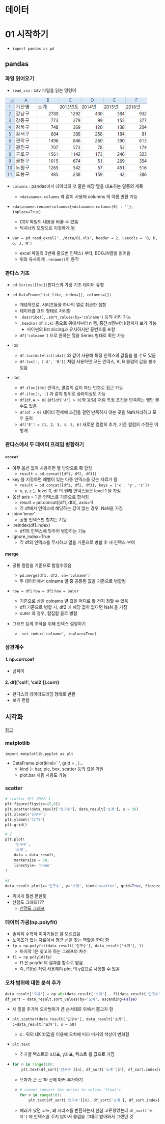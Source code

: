 # 데이터

# 01 시작하기

* `import pandas as pd`

## pandas

### 파일 읽어오기

* `read_csv` : csv 파일을 읽는 명령어

![image-20220302223922941](README.assets/image-20220302223922941.png)

* `columns` : pandas에서 데이터의 첫 줄은 해당 열을 대표하는 일종의 제목
  * `<dataname>.columns` 와 같이 사용해 columns 의 이름 반환 가능

* `<dataname>.rename(columns={<dataname>.columns[0] : ''}, inplace=True)`
  * CSV 파일의 내용을 바꿀 수 있음
  * 딕셔너리 모양으로 지정하게 됨
* `var = pd.read_excel('../data/01.xls', header = 2, usecols = 'B, D, G, J, N')`
  * excel 파일의 3번째 줄(2번 인덱스) 부터, BDGJN열을 읽어옴
  * 위와 유사하게 `.rename()`이 동작 



### 판다스 기초

* `pd.Series([lst])`판다스의 가장 기초 데이터 유형
* `pd.DataFrame(list_like, index=[], columns=[])`
  * 개념적으로, 시리즈들을 하나의 열로 취급한 집합
  * 데이터를 표의 형태로 처리함
  * `.describe()`, `.sort_values(by='colname')` 등의 처리 가능
  * `.head(n)` `df[n:k]` 등으로 위에서부터 n 행, 중간 n행부터 k행까지 보기 가능
    * 파이썬의 list slicing과 유사하지만 끝번호를 포함
  * `df['colname']` 으로 원하는 열을 Series 형태로 확인 가능



* loc
  * `df.loc[datelist[idx]]` 와 같이 사용해 특정 인덱스의 값들을 볼 수도 있음
  * `df.loc[:, ['A', 'B']]` 처럼 사용하면 모든 인덱스, A, B 콜럼의 값을 볼수 있음



* iloc
  * `df.iloc[idx]` 인덱스, 콜럼의 값이 아닌 번호로 접근 가능
  * `df.iloc[:, :]` 과 같이 범위로 슬라이싱도 가능
  * `df[df.A > 0]` (`df[df['A'] > 0]`와 동일) 처럼 특정 조건을 만족하는 행만 볼수도 있음
  * `df[df > 0]` 데이터 전체에 조건을 걸면 만족하지 않는 곳을 NaN처리하고 모두 출력
  * `df['E'] = [1, 2, 3, 4, 5, 6]` 새로운 컬럼의 추가, 기존 컬럼의 수정은 이렇게



### 판다스에서 두 데이터 프레임 병합하기

#### `concat`

* 아무 옵션 없이 사용하면 열 방향으로 쭉 합침
  * `result = pd.concat([df1, df2, df3])`
* key 를 지정하면 레벨이 있는 다중 인덱스를 갖는 자료가 됨
  * `result = pd.concat([df1, df2, df3], keys = ['x', 'y', 'z'])`
  * x, y, z 는 level 0, df 의 원래 인덱스들은 level 1 을 가짐
* 옵션 axis = 1 은 인덱스를 기준으로 합쳐짐
  * result = pd.concat([df1, df4], axis=1)
  * 각 df에서 인덱스에 해당하는 값이 없는 경우, NaN을 가짐
* join='inner'
  * 공통 인덱스만 합치는 기능
* .reindex(df1.index)
  * df1의 인덱스에 맞추어 병합하는 기능
* ignore_index=True
  * 각 df의 인덱스를 무시하고 열을 기준으로 병합 후 새 인덱스 부여



#### merge

* 공통 컬럼을 기준으로 합칠수있음
  * `pd.merge(df1, df2, on='colname')`
  * 두 데이터에서 colname 열 중 공통된 값을 기준으로 병합됨
* `how = df1` `how = df2` `how = outer`
  * 기준으로 삼을 colname 열 값을 어디로 할 건지 정할 수 있음
  * df1 기준으로 병합 시, df2 에 해당 값이 없다면 NaN 을 가짐
  * outer 의 경우, 합집합 꼴로 병합

* 그래프 등의 조작을 위해 인덱스 설정하기
  * `.set_index('colname', inplace=True)`



### 상관계수

#### 1. np.corrcoef

* 넘파이

#### 2. df[['col1', 'col2']].corr()

* 판다스의 데이터프레임 형태로 반환
* 보기 편함



## 시각화

[참고](https://matplotlib.org/stable/api/_as_gen/matplotlib.pyplot.plot.html)

### matplotlib

`import matplotlib.pyplot as plt`

* DataFrame.plot(kind=' ', grid = , )...
  * kind 는 bar, pie, box, scatter 등의 값을 가짐
  * plot.bar 처럼 사용도 가능



### scatter

```python
# scattor 함수 써보기 1
plt.figure(figsize=(6,6))
plt.scatter(data_result['인구수'], data_result['소계'], s = 50)
plt.xlabel('인구수')
plt.ylabel('CCTV')
plt.grid()
```

```python
# 2
plt.plot(
    '인구수',
    '소계',
    data = data_result,
    markersize = 50,
    linestyle= 'none'
)

#3
data_result.plot(x='인구수', y='소계', kind='scatter', grid=True, figsize=(6, 6))
```

* 위에게 훨씬 편한듯
* 산점도 그래프???
  * [산점도 그래프](https://ko.wikipedia.org/wiki/%EC%82%B0%EC%A0%90%EB%8F%84)



### 데이터 가공(np.polyfit)

* 솔직히 수학적 이야기들은 잘 모르겠음
* 노이즈가 있는 자료에서 평균 선을 찾는 역할을 한다 함
* `fp = np.polyfit(data_result['인구수'], data_result['소계'], 1)`
  * 마지막 1은 찾고자 하는 그래프의 차수
* `f1 = np.poly1d(fp)`
  * f1 은 poly1d 의 결과를 함수로 받음
  * 즉, f1(fp) 처럼 사용해야 plot 의 y값으로 사용할 수 있음



### 오차 범위에 대한 분석 추가

```python
data_result['오차'] = np.abs(data_result['소계'] - f1(data_result['인구수']))
df_sort = data_result.sort_values(by='오차', ascending=False)
```

* 새 열을 추가해 오차범위가 큰 순서대로 위에서 뽑고자 함
* `plt.scatter(data_result['인구수'], data_result['소계'], c=data_result['오차'], s = 50)`
  * c : 뒤의 데이터값을 이용해 오차에 따라 마커의 색상이 변화함



* `plt.text`
  * 추가할 텍스트의 x좌표, y좌표, 텍스트 를 값으로 가짐



* ```python
  for n in range(10):
      plt.text(df_sort['인구수'][n], df_sort['소계'][n], df_sort.index[n], fontsize=15)
  ```

  * 오차가 큰 곳 10 곳에 마커 추가하기

  * ```python
    # cannot convert the series to <class 'float'>
    for n in range(10):
        plt.text(df_sort['인구수'][n], df_sort['소계'], df_sort.index[n], fontsize=15)
    ```

  * 에러가 났던 코드, 왜 시리즈를 변환하는지 한참 고민했었는데 `df_sort['소계']` 에 인덱스를 주지 않아서 콜럼을 그대로 받아와서 그랬던 것